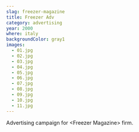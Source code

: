 ```yaml
---
slag: freezer-magazine
title: Freezer Adv
category: advertising
year: 2000
where: italy
backgroundColor: gray1
images:
  - 01.jpg
  - 02.jpg
  - 03.jpg
  - 04.jpg
  - 05.jpg
  - 06.jpg
  - 07.jpg
  - 08.jpg
  - 09.jpg
  - 10.jpg
  - 11.jpg
---
```


Advertising campaign for &lt;Freezer Magazine&gt; firm.

